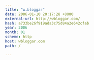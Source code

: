 ```yaml
---
title: "w.bloggar"
date: 2006-01-10 20:17:28 +0000
external-url: http://wbloggar.com/
hash: a733be26f919ada3c75d84a2e642cfab
year: 2006
month: 01
scheme: http
host: wbloggar.com
path: /

---
```




